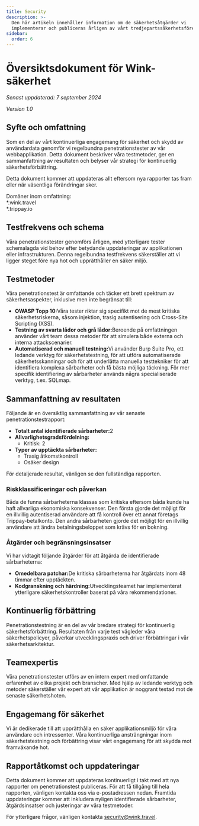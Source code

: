 ```yaml
---
title: Security
description: >-
  Den här artikeln innehåller information om de säkerhetsåtgärder vi
  implementerar och publiceras årligen av vårt tredjepartssäkerhetsföretag.
sidebar:
  order: 6
---
```

# Översiktsdokument för Wink-säkerhet

*Senast uppdaterad: 7 september 2024*

*Version 1.0*

## Syfte och omfattning

Som en del av vårt kontinuerliga engagemang för säkerhet och skydd av användardata genomför vi regelbundna penetrationstester av vår webbapplikation. Detta dokument beskriver våra testmetoder, ger en sammanfattning av resultaten och belyser vår strategi för kontinuerlig säkerhetsförbättring.

Detta dokument kommer att uppdateras allt eftersom nya rapporter tas fram eller när väsentliga förändringar sker.

Domäner inom omfattning:\
\*.wink.travel\
\*.trippay.io

## Testfrekvens och schema

Våra penetrationstester genomförs årligen, med ytterligare tester schemalagda vid behov efter betydande uppdateringar av applikationen eller infrastrukturen. Denna regelbundna testfrekvens säkerställer att vi ligger steget före nya hot och upprätthåller en säker miljö.

## Testmetoder

Våra penetrationstest är omfattande och täcker ett brett spektrum av säkerhetsaspekter, inklusive men inte begränsat till:

* **OWASP Topp 10:**&#x56;åra tester riktar sig specifikt mot de mest kritiska säkerhetsriskerna, såsom injektion, trasig autentisering och Cross-Site Scripting (XSS).
* **Testning av svarta lådor och grå lådor:**&#x42;eroende på omfattningen använder vårt team dessa metoder för att simulera både externa och interna attackscenarier.
* **Automatiserad och manuell testning:**&#x56;i använder Burp Suite Pro, ett ledande verktyg för säkerhetstestning, för att utföra automatiserade säkerhetsskanningar och för att underlätta manuella testtekniker för att identifiera komplexa sårbarheter och få bästa möjliga täckning. För mer specifik identifiering av sårbarheter används några specialiserade verktyg, t.ex. SQLmap.

## Sammanfattning av resultaten

Följande är en översiktlig sammanfattning av vår senaste penetrationstestrapport:

* **Totalt antal identifierade sårbarheter:**&#x32;
* **Allvarlighetsgradsfördelning:**
  * Kritisk: 2
* **Typer av upptäckta sårbarheter:**
  * Trasig åtkomstkontroll
  * Osäker design

För detaljerade resultat, vänligen se den fullständiga rapporten.

### Riskklassificeringar och påverkan

Båda de funna sårbarheterna klassas som kritiska eftersom båda kunde ha haft allvarliga ekonomiska konsekvenser. Den första gjorde det möjligt för en illvillig autentiserad användare att få kontroll över ett annat företags Trippay-betalkonto. Den andra sårbarheten gjorde det möjligt för en illvillig användare att ändra betalningsbeloppet som krävs för en bokning.

### Åtgärder och begränsningsinsatser

Vi har vidtagit följande åtgärder för att åtgärda de identifierade sårbarheterna:

* **Omedelbara patchar:**&#x44;e kritiska sårbarheterna har åtgärdats inom 48 timmar efter upptäckten.
* **Kodgranskning och härdning:**&#x55;tvecklingsteamet har implementerat ytterligare säkerhetskontroller baserat på våra rekommendationer.

## Kontinuerlig förbättring

Penetrationstestning är en del av vår bredare strategi för kontinuerlig säkerhetsförbättring. Resultaten från varje test vägleder våra säkerhetspolicyer, påverkar utvecklingspraxis och driver förbättringar i vår säkerhetsarkitektur.

## Teamexpertis

Våra penetrationstester utförs av en intern expert med omfattande erfarenhet av olika projekt och branscher. Med hjälp av ledande verktyg och metoder säkerställer vår expert att vår applikation är noggrant testad mot de senaste säkerhetshoten.

## Engagemang för säkerhet

Vi är dedikerade till att upprätthålla en säker applikationsmiljö för våra användare och intressenter. Våra kontinuerliga ansträngningar inom säkerhetstestning och förbättring visar vårt engagemang för att skydda mot framväxande hot.

## Rapportåtkomst och uppdateringar

Detta dokument kommer att uppdateras kontinuerligt i takt med att nya rapporter om penetrationstest publiceras. För att få tillgång till hela rapporten, vänligen kontakta oss via e-postadressen nedan. Framtida uppdateringar kommer att inkludera nyligen identifierade sårbarheter, åtgärdsinsatser och justeringar av våra testmetoder.

För ytterligare frågor, vänligen kontakta security@wink.travel.

